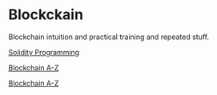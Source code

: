 # Blockckain
Blockchain intuition and practical training and repeated stuff.

[Solidity Programming](https://github.com/knopthakorn/Blockckain/tree/master/00-Solidity%20Programming)

[Blockchain A-Z](https://github.com/knopthakorn/Blockckain/tree/master/01-Blockchain%20A-Z)

[Blockchain A-Z](https://github.com/knopthakorn/Blockckain/tree/master/02-Smart%20Contract)

